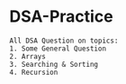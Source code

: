# DSA-Practice
    All DSA Question on topics:
    1. Some General Question
    2. Arrays
    3. Searching & Sorting
    4. Recursion
   
 
